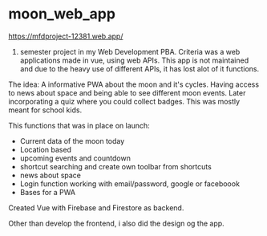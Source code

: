 # moon_web_app
https://mfdproject-12381.web.app/

1. semester project in my Web Development PBA. Criteria was a web applications made in vue, using web APIs. 
This app is not maintained and due to the heavy use of different APIs, it has lost alot of it functions. 

The idea: A informative PWA about the moon and it's cycles. Having access to news about space and being able to see different moon events. Later incorporating a quiz where you could collect badges. 
This was mostly meant for school kids. 

This functions that was in place on launch: 
 - Current data of the moon today
 - Location based
 - upcoming events and countdown
 - shortcut searching and create own toolbar from shortcuts
 - news about space
 - Login function working with email/password, google or faceboook
 - Bases for a PWA

Created Vue with Firebase and Firestore as backend.

Other than develop the frontend, i also did the design og the app.

